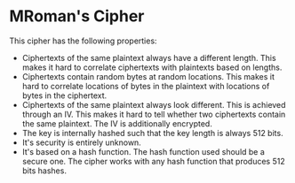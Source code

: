 # MRoman's Cipher

This cipher has the following properties:

 * Ciphertexts of the same plaintext always have a different length. This makes it hard to correlate ciphertexts with plaintexts based on lengths.
 * Ciphertexts contain random bytes at random locations. This makes it hard to correlate locations of bytes in the plaintext with locations of bytes in the ciphertext.
 * Ciphertexts of the same plaintext always look different. This is achieved through an IV. This makes it hard to tell whether two ciphertexts contain the same plaintext. The IV is additionally encrypted. 
 * The key is internally hashed such that the key length is always 512 bits.
 * It's security is entirely unknown. 
 * It's based on a hash function. The hash function used should be a secure one. The cipher works with any hash function that produces 512 bits hashes.
